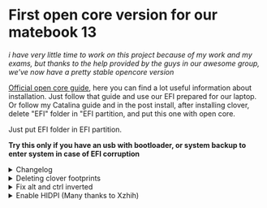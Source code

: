   <h1>First open core version for our matebook 13</h1>

*i have very little time to work on this project because of my work and my exams, but thanks to the help provided by the guys in our awesome group, we've now have a pretty stable opencore version*

 [Official open core guide](https://www.youtube.com/watch?v=bGCNpHCqUcA), here you can find a lot useful information about installation. Just follow that guide and use our EFI prepared for our laptop. Or follow my Catalina guide and in the post install, after installing clover, delete "EFI" folder in "EFI partition, and put this one with open core.


Just put EFI folder in EFI partition.


**Try this only if you have an usb with bootloader, or system backup to enter system in case of EFI corruption**
 <details>
<summary>Changelog</summary>
 06/06/2020
- Fixed brigthness keys(thanks to Kitsu Liu)
- Fixed logo ridimensioning during boot
  
 </details>
 
 <details>
<summary>Deleting clover footprints</summary>
Improvements
Deleting clover footprint by following this awesome guide https://github.com/dortania/OpenCore-Desktop-Guide/tree/master/clover-conversion
 </details>

<details>
<summary>Fix alt and ctrl inverted</summary>

> Go in settings>keyboard and click on "Modifier keys", invert options and command key. Voila!
</details>

<details>
<summary>Enable HIDPI (Many thanks to Xzhih)</summary>
  
> 1 -  bash -c "$(curl -fsSL https://raw.githubusercontent.com/xzhih/one-key-hidpi/master/hidpi.sh)"

> 2 -  Select 1 Enable HIDPI

> 3 -  Select 3 MacBook Pro

> 4 -  Select 6 Manual input resolution and insert: 2160x1440 1920x1280 1600x1066 1280x854 1080x720
</details>
